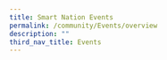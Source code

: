 ```yaml
---
title: Smart Nation Events
permalink: /community/Events/overview
description: ""
third_nav_title: Events
---
```

